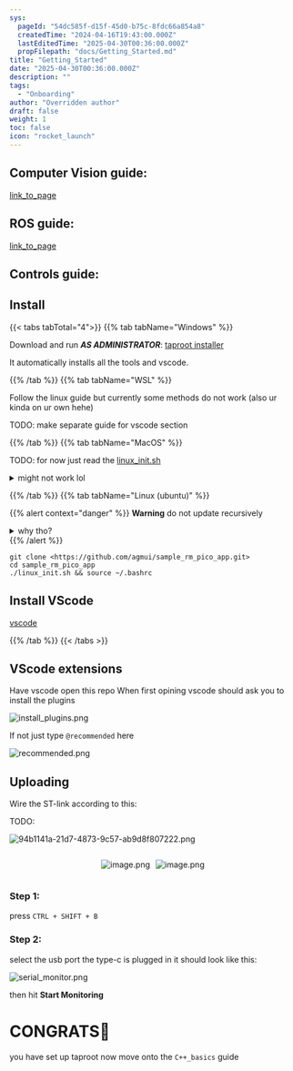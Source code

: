 ```yaml
---
sys:
  pageId: "54dc585f-d15f-45d0-b75c-8fdc66a854a8"
  createdTime: "2024-04-16T19:43:00.000Z"
  lastEditedTime: "2025-04-30T00:36:00.000Z"
  propFilepath: "docs/Getting_Started.md"
title: "Getting_Started"
date: "2025-04-30T00:36:00.000Z"
description: ""
tags:
  - "Onboarding"
author: "Overridden author"
draft: false
weight: 1
toc: false
icon: "rocket_launch"
---
```


## Computer Vision guide:

[link_to_page](86d45bc0-388b-4d26-8848-44f255f73d0e)

## ROS guide:

[link_to_page](3c76c1de-ec8f-46d6-8b0a-294005edc2d5)

## Controls guide:

## Install

{{< tabs tabTotal="4">}}
{{% tab tabName="Windows" %}}

Download and run _**AS ADMINISTRATOR**_: [taproot installer](https://github.com/Thornbots/TeachingFreshies/releases/tag/1.0)

It automatically installs all the tools and vscode.

{{% /tab %}}
{{% tab tabName="WSL" %}}

Follow the linux guide but currently some methods do not work (also ur kinda on ur own hehe)

TODO: make separate guide for vscode section

{{% /tab %}}
{{% tab tabName="MacOS" %}}

TODO: for now just read the [linux_init.sh](https://github.com/agmui/sample_rm_pico_app/blob/main/linux_init.sh)

<details>
<summary>might not work lol</summary>

`brew install libusb pkg-config`

Next install: [vscode](https://code.visualstudio.com/Download)

</details>

{{% /tab %}}
{{% tab tabName="Linux (ubuntu)" %}}

{{% alert context="danger" %}}
**Warning** do not update recursively
<details>
<summary>why tho?</summary>
There are some submodules that may go on for a while (like tinyusb) and I highly
recommend you don't need to get them.
If you want to see what submodules I update just look in `linux_init.sh`
</details>
{{% /alert %}}

```shell
git clone <https://github.com/agmui/sample_rm_pico_app.git>
cd sample_rm_pico_app
./linux_init.sh && source ~/.bashrc
```

## Install VScode

[vscode](https://code.visualstudio.com/Download)

{{% /tab %}}
{{< /tabs >}}

## VScode extensions

Have vscode open this repo
When first opining vscode should ask you to install the plugins

![install_plugins.png](https://prod-files-secure.s3.us-west-2.amazonaws.com/d518164a-d88e-44d1-a4ee-3adb3bd8bce0/89bd30f0-1825-4e77-867b-0a41ce370880/install_plugins.png?X-Amz-Algorithm=AWS4-HMAC-SHA256&X-Amz-Content-Sha256=UNSIGNED-PAYLOAD&X-Amz-Credential=ASIAZI2LB466UUXIQKW4%2F20250524%2Fus-west-2%2Fs3%2Faws4_request&X-Amz-Date=20250524T081002Z&X-Amz-Expires=3600&X-Amz-Security-Token=IQoJb3JpZ2luX2VjEEcaCXVzLXdlc3QtMiJGMEQCIH8ib%2FIZ%2Fznjjozb2UYRpEoBuna758dZxYut5GPOwEKSAiByPEItuaKSNy42m4d%2FxdjwYNnpmViDbyPqX%2BqPXn8mDyr%2FAwgQEAAaDDYzNzQyMzE4MzgwNSIMD0iCOCBkJOkSYBLoKtwDl42Zzo4vuPFLjl9nhXIwUjWwYvLegQuFy8KdH9R7iQ7b%2B4hcvIpDQ%2FsqDtG8cDwP3gMzzPZcMlnZWM1knWwbfC%2BNpjjWFjDoCjqqSbT%2BK0rTIWg7HGWMKhfGcD1mSAg7a%2Bi9bUu1JashSirLie%2F3VFnxAQ3DN0IfEypDDbDVR5LIYquG7UPONCHqQuJKmrNaafLpsyPJeZdinRhIFmlHWpBV%2Ftia6DZXXppwphp7VUZah0YhtYAaEhX%2B9WxFxNR5huy6xNlDrUKmrzlX2Mq2jglQmezxvE%2Fx0%2BbgIe2v%2FM93gv9hu%2BGlAWQ9G3FC%2BMfohA%2FnggiCv0N%2BESbYif89w1pyGFX4JZ%2FhbklZT2JORP7iNa6evj8ZLA%2FJ%2FsdMD2OhbktAk4avRPWpM3uowJMXm67fhgXH96G4TFXI%2BYOttO51Y%2FblIOFV5HHSqCFBZigVYwYzBpdPJ%2BmIhrQf5q8mFStHWbRSStsudDMyE7Z8ijqT4LMtdfG2EPXxckhy867ch2xHCpSzG0EukKhCVJS6TWlEIXbau6uDhgm3F1kVGj6YvNr3Ih%2B6BPnutdLg4jWMDuDP0bLk59VjvyNRv1ZZbVAVLf4oekStSgKU94v1z4MQxcrNZA7CUBt%2FZf4wyN%2FFwQY6pgGmDBmGHMvXbWZhlAi2Kv9%2BRmUc52iZYZsCw9QhzsMVU0Hz1Cvf6nbGgFmLgkX%2B9oCmZkUDdY4Za61JenAIr%2BSKzI2D1lcoaV8BeHjokOQEEmsrYLeUfimLi6xu5bqp8ZiXkTXhNh9Efl%2BuJ39g5k%2FxhyFDWCnWVBSf37t6OoLTbnF6Zf1WP6MijDitu4021UQ7AWe2ONhkwgLJef1PkceTRGoq%2Fnfb&X-Amz-Signature=b96e4fc5be92dc7e5ebbc88bbf111c04ab7cf242dffd0c607e7b7257b78369cc&X-Amz-SignedHeaders=host&x-id=GetObject)

If not just type `@recommended` here  

![recommended.png](https://prod-files-secure.s3.us-west-2.amazonaws.com/d518164a-d88e-44d1-a4ee-3adb3bd8bce0/61e661e9-5d85-4dfc-be0d-8d2097a5e793/recommended.png?X-Amz-Algorithm=AWS4-HMAC-SHA256&X-Amz-Content-Sha256=UNSIGNED-PAYLOAD&X-Amz-Credential=ASIAZI2LB466UUXIQKW4%2F20250524%2Fus-west-2%2Fs3%2Faws4_request&X-Amz-Date=20250524T081002Z&X-Amz-Expires=3600&X-Amz-Security-Token=IQoJb3JpZ2luX2VjEEcaCXVzLXdlc3QtMiJGMEQCIH8ib%2FIZ%2Fznjjozb2UYRpEoBuna758dZxYut5GPOwEKSAiByPEItuaKSNy42m4d%2FxdjwYNnpmViDbyPqX%2BqPXn8mDyr%2FAwgQEAAaDDYzNzQyMzE4MzgwNSIMD0iCOCBkJOkSYBLoKtwDl42Zzo4vuPFLjl9nhXIwUjWwYvLegQuFy8KdH9R7iQ7b%2B4hcvIpDQ%2FsqDtG8cDwP3gMzzPZcMlnZWM1knWwbfC%2BNpjjWFjDoCjqqSbT%2BK0rTIWg7HGWMKhfGcD1mSAg7a%2Bi9bUu1JashSirLie%2F3VFnxAQ3DN0IfEypDDbDVR5LIYquG7UPONCHqQuJKmrNaafLpsyPJeZdinRhIFmlHWpBV%2Ftia6DZXXppwphp7VUZah0YhtYAaEhX%2B9WxFxNR5huy6xNlDrUKmrzlX2Mq2jglQmezxvE%2Fx0%2BbgIe2v%2FM93gv9hu%2BGlAWQ9G3FC%2BMfohA%2FnggiCv0N%2BESbYif89w1pyGFX4JZ%2FhbklZT2JORP7iNa6evj8ZLA%2FJ%2FsdMD2OhbktAk4avRPWpM3uowJMXm67fhgXH96G4TFXI%2BYOttO51Y%2FblIOFV5HHSqCFBZigVYwYzBpdPJ%2BmIhrQf5q8mFStHWbRSStsudDMyE7Z8ijqT4LMtdfG2EPXxckhy867ch2xHCpSzG0EukKhCVJS6TWlEIXbau6uDhgm3F1kVGj6YvNr3Ih%2B6BPnutdLg4jWMDuDP0bLk59VjvyNRv1ZZbVAVLf4oekStSgKU94v1z4MQxcrNZA7CUBt%2FZf4wyN%2FFwQY6pgGmDBmGHMvXbWZhlAi2Kv9%2BRmUc52iZYZsCw9QhzsMVU0Hz1Cvf6nbGgFmLgkX%2B9oCmZkUDdY4Za61JenAIr%2BSKzI2D1lcoaV8BeHjokOQEEmsrYLeUfimLi6xu5bqp8ZiXkTXhNh9Efl%2BuJ39g5k%2FxhyFDWCnWVBSf37t6OoLTbnF6Zf1WP6MijDitu4021UQ7AWe2ONhkwgLJef1PkceTRGoq%2Fnfb&X-Amz-Signature=528a5538554543cc1141c6af174bbfb977dacc5bcc76960b35231754dc5892f9&X-Amz-SignedHeaders=host&x-id=GetObject)

## Uploading

Wire the ST-link according to this:

TODO:

![94b1141a-21d7-4873-9c57-ab9d8f807222.png](https://prod-files-secure.s3.us-west-2.amazonaws.com/d518164a-d88e-44d1-a4ee-3adb3bd8bce0/e5fad17d-ab82-4300-9f4c-505ab4b1202c/94b1141a-21d7-4873-9c57-ab9d8f807222.png?X-Amz-Algorithm=AWS4-HMAC-SHA256&X-Amz-Content-Sha256=UNSIGNED-PAYLOAD&X-Amz-Credential=ASIAZI2LB466UUXIQKW4%2F20250524%2Fus-west-2%2Fs3%2Faws4_request&X-Amz-Date=20250524T081002Z&X-Amz-Expires=3600&X-Amz-Security-Token=IQoJb3JpZ2luX2VjEEcaCXVzLXdlc3QtMiJGMEQCIH8ib%2FIZ%2Fznjjozb2UYRpEoBuna758dZxYut5GPOwEKSAiByPEItuaKSNy42m4d%2FxdjwYNnpmViDbyPqX%2BqPXn8mDyr%2FAwgQEAAaDDYzNzQyMzE4MzgwNSIMD0iCOCBkJOkSYBLoKtwDl42Zzo4vuPFLjl9nhXIwUjWwYvLegQuFy8KdH9R7iQ7b%2B4hcvIpDQ%2FsqDtG8cDwP3gMzzPZcMlnZWM1knWwbfC%2BNpjjWFjDoCjqqSbT%2BK0rTIWg7HGWMKhfGcD1mSAg7a%2Bi9bUu1JashSirLie%2F3VFnxAQ3DN0IfEypDDbDVR5LIYquG7UPONCHqQuJKmrNaafLpsyPJeZdinRhIFmlHWpBV%2Ftia6DZXXppwphp7VUZah0YhtYAaEhX%2B9WxFxNR5huy6xNlDrUKmrzlX2Mq2jglQmezxvE%2Fx0%2BbgIe2v%2FM93gv9hu%2BGlAWQ9G3FC%2BMfohA%2FnggiCv0N%2BESbYif89w1pyGFX4JZ%2FhbklZT2JORP7iNa6evj8ZLA%2FJ%2FsdMD2OhbktAk4avRPWpM3uowJMXm67fhgXH96G4TFXI%2BYOttO51Y%2FblIOFV5HHSqCFBZigVYwYzBpdPJ%2BmIhrQf5q8mFStHWbRSStsudDMyE7Z8ijqT4LMtdfG2EPXxckhy867ch2xHCpSzG0EukKhCVJS6TWlEIXbau6uDhgm3F1kVGj6YvNr3Ih%2B6BPnutdLg4jWMDuDP0bLk59VjvyNRv1ZZbVAVLf4oekStSgKU94v1z4MQxcrNZA7CUBt%2FZf4wyN%2FFwQY6pgGmDBmGHMvXbWZhlAi2Kv9%2BRmUc52iZYZsCw9QhzsMVU0Hz1Cvf6nbGgFmLgkX%2B9oCmZkUDdY4Za61JenAIr%2BSKzI2D1lcoaV8BeHjokOQEEmsrYLeUfimLi6xu5bqp8ZiXkTXhNh9Efl%2BuJ39g5k%2FxhyFDWCnWVBSf37t6OoLTbnF6Zf1WP6MijDitu4021UQ7AWe2ONhkwgLJef1PkceTRGoq%2Fnfb&X-Amz-Signature=6c0c9d653bbe6b1b02b8a45376e25fdbafe55c0138590e2115085d3c4a8673f9&X-Amz-SignedHeaders=host&x-id=GetObject)

<div style="display: flex;flex-direction: row; column-gap:10px; max-width: 630px;justify-content: center;">
<div>

![image.png](https://prod-files-secure.s3.us-west-2.amazonaws.com/d518164a-d88e-44d1-a4ee-3adb3bd8bce0/210ecb78-1116-4d7b-b9b7-2292f66fa2c2/image.png?X-Amz-Algorithm=AWS4-HMAC-SHA256&X-Amz-Content-Sha256=UNSIGNED-PAYLOAD&X-Amz-Credential=ASIAZI2LB466TRQT5DBA%2F20250524%2Fus-west-2%2Fs3%2Faws4_request&X-Amz-Date=20250524T081006Z&X-Amz-Expires=3600&X-Amz-Security-Token=IQoJb3JpZ2luX2VjEEcaCXVzLXdlc3QtMiJHMEUCID%2FNpwdrvKQpcEprIC8XKCaxbaMU8CzlDO24tvP8xwhBAiEAvAhTHVhohG9NN%2FTTp45K3MyiYaI3JAZuv92EAleGePsq%2FwMIEBAAGgw2Mzc0MjMxODM4MDUiDBRMWWwa9anNkL6T%2FSrcAwGUPmkW7F4n7nzaTQSKqfvhgzYHz7O1H%2FCN7W5aCyvUlrJ7aD0j%2FHB0%2BLmDMTDpP767J11SvCHqy8KR%2BX0xl%2Bs78odH5Rl0MwxlafLqebbcTHNgg87YXzi%2FcKS40Z6WOG6H1br0ypagcs7bNmPBU4VOFHvrdyEuQClH80xQ4BZFjBQcgOu6RigIOeot%2FzTpzRDousHy6%2BWbnv7a1wz4%2FHuifVmBi0X9YNNpDh1q7hihIoPCqSCaKq1cAEBBpyhoJpfIXhU%2BWoTFjHfFVhAIfefdOo2y4YIMGUxdrrlITrroCQURf50PPFS3KmXYMnU7hVHuXzhvfj%2F1nNugJm49CNq7xL%2BB4iosRnbMCcCRD9vNIAZKVpFUr2oF1hWAusWKtz4Xrn7jETMuLAmmTdRWP%2Fnpxb38T9PSUogADM45TND2mTQaSpqWdeeQp00sW%2Bxmm6AElzeZ6gsfgEfiwK4emW5R%2FR1ZZ8OGonDVepPosOdUZAzH%2BlJffyP%2BWvG3uAE4fa2kGGCIgLDnJNaw8gPzrUOSZJqKnHom6oFsZFHLPRQlDQTahxqsdwzsf8R1NuSW%2BQqDSwvGiRt0bK8aBgaRntX5fzR1zcTqzf6f2L2YPWGCzpxqch1Dt64a%2BStaMOvfxcEGOqUB%2F67iUrWTS9zlONX83u8kBAEmFB7hvqkwRg%2FGh2UjiLHgX2eG2l89bwm1mkB7Bqgs40Fay4JL8jTNsPqGx8raQWRobqH7cduiUhUnvQHVflQtcysgvP8m6spEPyMj3yRWAy7mLqjiwVgNajmHqmCCfEyby2uN2z8ZeDOXOVhTDwCvo7NUsSWxdrhScoF4K%2F%2F0PeagbMbzwQ5zAhlsVNd3D3NH2ttv&X-Amz-Signature=211cdcc214476675a81ba958c34fc3379c503f4c2ccd1c5f27d2496a35e4ccd3&X-Amz-SignedHeaders=host&x-id=GetObject)

</div>
<div>

![image.png](https://prod-files-secure.s3.us-west-2.amazonaws.com/d518164a-d88e-44d1-a4ee-3adb3bd8bce0/33a0fd0f-8ca6-4a86-8e09-26e95ded1fff/image.png?X-Amz-Algorithm=AWS4-HMAC-SHA256&X-Amz-Content-Sha256=UNSIGNED-PAYLOAD&X-Amz-Credential=ASIAZI2LB4666AQLQUDW%2F20250524%2Fus-west-2%2Fs3%2Faws4_request&X-Amz-Date=20250524T081007Z&X-Amz-Expires=3600&X-Amz-Security-Token=IQoJb3JpZ2luX2VjEEgaCXVzLXdlc3QtMiJHMEUCICEdAFm8s6KsvkfyfMIV0qxl8AvGzMb25rj7JNAsEaFNAiEAsLkxBVPrHXxHLwtCevmGbgh9zxl98aEWJ%2FWRzjLV0awq%2FwMIERAAGgw2Mzc0MjMxODM4MDUiDCscZwEyqKoEverS%2FircAw7XyReNvZ%2BY8Dto9jDPTvK5kz2FlZe%2B8g7frh06IlbLkVpG7wUH0lAVIT8drdTYXPmjwa2efFDrXFiyDjZuj%2BWp9116C6j%2Fj4H4x%2FFQR5esb0qYgD82zQAOt7Tn%2Fkg0xUTmvkiydzezo6ntUbn58a8QFmLw9GiVS502MLR1zAbOa1X0dn5Owo5naKa95dQE%2B0dNxoBZZm6FBxh6BmJYBujt3omKdhSouIRO%2Bw7WfPBhMp1SbrvSYvu%2BlMKvKnNxcYUjbyHo4Sf%2BnFVUCVsHfP8R1g2JYDfnLYGtxJrs4fI%2BYsLyN6LbnRq7OqycDNYMepfS5MaVYWY36C5gh36UOJ2aQUvv9ohLDp5X0AETocBzq0SF8%2FINw46yT68UlC3UbIzZ30K8jTJW5%2B4PS6aY%2BpgqVkYllwWDnpTNJnaZcgeUQZmHomE4e9odMWW7k4Fb8Df1WFNX9S20pbtqPAktvYgDSeedpWkIgRjoKjUPf6LtNyHGSHsV6QDVZLtbalSzzi%2F8DOwSK0DFqdS85GcJlYKdWrn9eyCdRfXTiy%2BTtv5KzEAank3NfdF0fdHnuVnV52EBYBkjPzLDnqzgYkkU13j40MX4%2FquYeb1jH1%2BVELLheBi86dTWRmf8Qix1MO73xcEGOqUBMDYy4NhpXw5zusqORZPYHUDX135OZU89EvNfs%2F8H3y5EQSGJYSUGMpFx8CMPZlMRqaxYvvmLildSJfEd%2B3vecbnnUUfm%2BCItXqfUcBChspIKOb7BXk85pMJwj5UkWQNb3yfhcVmnjob1QyrS3VaY42jcKJU169nx%2Fe4I%2FusAj05RGDfMH9ZjktO1tXUklGgFXXipIZPJTwMSR0aU1Q56B%2B%2F8sGfN&X-Amz-Signature=8bf081982e13a5b8b0e76e5d8e456050749c7f7f6b057a06db28d88dd52d2b21&X-Amz-SignedHeaders=host&x-id=GetObject)

</div>
</div>

### Step 1:

press `CTRL + SHIFT + B`

### Step 2:

select the usb port the type-c is plugged in it should look like this:

![serial_monitor.png](https://prod-files-secure.s3.us-west-2.amazonaws.com/d518164a-d88e-44d1-a4ee-3adb3bd8bce0/f03f4774-05d4-4393-b6a0-d5efb6d315ab/serial_monitor.png?X-Amz-Algorithm=AWS4-HMAC-SHA256&X-Amz-Content-Sha256=UNSIGNED-PAYLOAD&X-Amz-Credential=ASIAZI2LB466UUXIQKW4%2F20250524%2Fus-west-2%2Fs3%2Faws4_request&X-Amz-Date=20250524T081002Z&X-Amz-Expires=3600&X-Amz-Security-Token=IQoJb3JpZ2luX2VjEEcaCXVzLXdlc3QtMiJGMEQCIH8ib%2FIZ%2Fznjjozb2UYRpEoBuna758dZxYut5GPOwEKSAiByPEItuaKSNy42m4d%2FxdjwYNnpmViDbyPqX%2BqPXn8mDyr%2FAwgQEAAaDDYzNzQyMzE4MzgwNSIMD0iCOCBkJOkSYBLoKtwDl42Zzo4vuPFLjl9nhXIwUjWwYvLegQuFy8KdH9R7iQ7b%2B4hcvIpDQ%2FsqDtG8cDwP3gMzzPZcMlnZWM1knWwbfC%2BNpjjWFjDoCjqqSbT%2BK0rTIWg7HGWMKhfGcD1mSAg7a%2Bi9bUu1JashSirLie%2F3VFnxAQ3DN0IfEypDDbDVR5LIYquG7UPONCHqQuJKmrNaafLpsyPJeZdinRhIFmlHWpBV%2Ftia6DZXXppwphp7VUZah0YhtYAaEhX%2B9WxFxNR5huy6xNlDrUKmrzlX2Mq2jglQmezxvE%2Fx0%2BbgIe2v%2FM93gv9hu%2BGlAWQ9G3FC%2BMfohA%2FnggiCv0N%2BESbYif89w1pyGFX4JZ%2FhbklZT2JORP7iNa6evj8ZLA%2FJ%2FsdMD2OhbktAk4avRPWpM3uowJMXm67fhgXH96G4TFXI%2BYOttO51Y%2FblIOFV5HHSqCFBZigVYwYzBpdPJ%2BmIhrQf5q8mFStHWbRSStsudDMyE7Z8ijqT4LMtdfG2EPXxckhy867ch2xHCpSzG0EukKhCVJS6TWlEIXbau6uDhgm3F1kVGj6YvNr3Ih%2B6BPnutdLg4jWMDuDP0bLk59VjvyNRv1ZZbVAVLf4oekStSgKU94v1z4MQxcrNZA7CUBt%2FZf4wyN%2FFwQY6pgGmDBmGHMvXbWZhlAi2Kv9%2BRmUc52iZYZsCw9QhzsMVU0Hz1Cvf6nbGgFmLgkX%2B9oCmZkUDdY4Za61JenAIr%2BSKzI2D1lcoaV8BeHjokOQEEmsrYLeUfimLi6xu5bqp8ZiXkTXhNh9Efl%2BuJ39g5k%2FxhyFDWCnWVBSf37t6OoLTbnF6Zf1WP6MijDitu4021UQ7AWe2ONhkwgLJef1PkceTRGoq%2Fnfb&X-Amz-Signature=17925f6345530dded349abc23df411c7146c131297a98c8963c7a3ce4711e269&X-Amz-SignedHeaders=host&x-id=GetObject)

then hit **Start Monitoring**

# CONGRATS🎉

you have set up taproot now move onto the `C++_basics` guide
